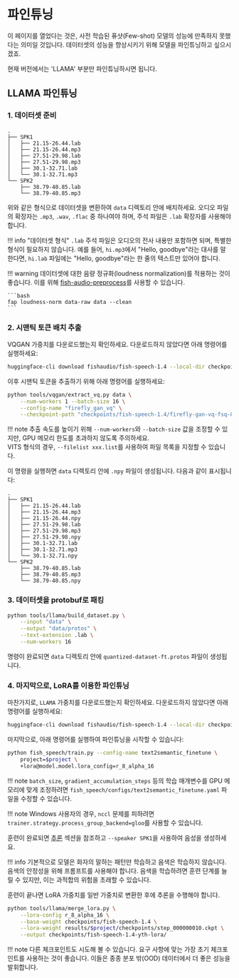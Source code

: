 # 파인튜닝

이 페이지를 열었다는 것은, 사전 학습된 퓨샷(Few-shot) 모델의 성능에 만족하지 못했다는 의미일 것입니다. 데이터셋의 성능을 향상시키기 위해 모델을 파인튜닝하고 싶으시겠죠.

현재 버전에서는 'LLAMA' 부분만 파인튜닝하시면 됩니다.

## LLAMA 파인튜닝
### 1. 데이터셋 준비

```
.
├── SPK1
│   ├── 21.15-26.44.lab
│   ├── 21.15-26.44.mp3
│   ├── 27.51-29.98.lab
│   ├── 27.51-29.98.mp3
│   ├── 30.1-32.71.lab
│   └── 30.1-32.71.mp3
└── SPK2
    ├── 38.79-40.85.lab
    └── 38.79-40.85.mp3
```

위와 같은 형식으로 데이터셋을 변환하여 `data` 디렉토리 안에 배치하세요. 오디오 파일의 확장자는 `.mp3`, `.wav`, `.flac` 중 하나여야 하며, 주석 파일은 `.lab` 확장자를 사용해야 합니다.

!!! info "데이터셋 형식"
    `.lab` 주석 파일은 오디오의 전사 내용만 포함하면 되며, 특별한 형식이 필요하지 않습니다. 예를 들어, `hi.mp3`에서 "Hello, goodbye"라는 대사를 말한다면, `hi.lab` 파일에는 "Hello, goodbye"라는 한 줄의 텍스트만 있어야 합니다.

!!! warning
    데이터셋에 대한 음량 정규화(loudness normalization)를 적용하는 것이 좋습니다. 이를 위해 [fish-audio-preprocess](https://github.com/fishaudio/audio-preprocess)를 사용할 수 있습니다.

    ```bash
    fap loudness-norm data-raw data --clean
    ```

### 2. 시맨틱 토큰 배치 추출

VQGAN 가중치를 다운로드했는지 확인하세요. 다운로드하지 않았다면 아래 명령어를 실행하세요:

```bash
huggingface-cli download fishaudio/fish-speech-1.4 --local-dir checkpoints/fish-speech-1.4
```

이후 시맨틱 토큰을 추출하기 위해 아래 명령어를 실행하세요:

```bash
python tools/vqgan/extract_vq.py data \
    --num-workers 1 --batch-size 16 \
    --config-name "firefly_gan_vq" \
    --checkpoint-path "checkpoints/fish-speech-1.4/firefly-gan-vq-fsq-8x1024-21hz-generator.pth"
```

!!! note
    추출 속도를 높이기 위해 `--num-workers`와 `--batch-size` 값을 조정할 수 있지만, GPU 메모리 한도를 초과하지 않도록 주의하세요.  
    VITS 형식의 경우, `--filelist xxx.list`를 사용하여 파일 목록을 지정할 수 있습니다.

이 명령을 실행하면 `data` 디렉토리 안에 `.npy` 파일이 생성됩니다. 다음과 같이 표시됩니다:

```
.
├── SPK1
│   ├── 21.15-26.44.lab
│   ├── 21.15-26.44.mp3
│   ├── 21.15-26.44.npy
│   ├── 27.51-29.98.lab
│   ├── 27.51-29.98.mp3
│   ├── 27.51-29.98.npy
│   ├── 30.1-32.71.lab
│   ├── 30.1-32.71.mp3
│   └── 30.1-32.71.npy
└── SPK2
    ├── 38.79-40.85.lab
    ├── 38.79-40.85.mp3
    └── 38.79-40.85.npy
```

### 3. 데이터셋을 protobuf로 패킹

```bash
python tools/llama/build_dataset.py \
    --input "data" \
    --output "data/protos" \
    --text-extension .lab \
    --num-workers 16
```

명령이 완료되면 `data` 디렉토리 안에 `quantized-dataset-ft.protos` 파일이 생성됩니다.

### 4. 마지막으로, LoRA를 이용한 파인튜닝

마찬가지로, `LLAMA` 가중치를 다운로드했는지 확인하세요. 다운로드하지 않았다면 아래 명령어를 실행하세요:

```bash
huggingface-cli download fishaudio/fish-speech-1.4 --local-dir checkpoints/fish-speech-1.4
```

마지막으로, 아래 명령어를 실행하여 파인튜닝을 시작할 수 있습니다:

```bash
python fish_speech/train.py --config-name text2semantic_finetune \
    project=$project \
    +lora@model.model.lora_config=r_8_alpha_16
```

!!! note
    `batch_size`, `gradient_accumulation_steps` 등의 학습 매개변수를 GPU 메모리에 맞게 조정하려면 `fish_speech/configs/text2semantic_finetune.yaml` 파일을 수정할 수 있습니다.

!!! note
    Windows 사용자의 경우, `nccl` 문제를 피하려면 `trainer.strategy.process_group_backend=gloo`를 사용할 수 있습니다.

훈련이 완료되면 [추론](inference.md) 섹션을 참조하고 `--speaker SPK1`을 사용하여 음성을 생성하세요.

!!! info
    기본적으로 모델은 화자의 말하는 패턴만 학습하고 음색은 학습하지 않습니다. 음색의 안정성을 위해 프롬프트를 사용해야 합니다.
    음색을 학습하려면 훈련 단계를 늘릴 수 있지만, 이는 과적합의 위험을 초래할 수 있습니다.

훈련이 끝나면 LoRA 가중치를 일반 가중치로 변환한 후에 추론을 수행해야 합니다.

```bash
python tools/llama/merge_lora.py \
	--lora-config r_8_alpha_16 \
	--base-weight checkpoints/fish-speech-1.4 \
	--lora-weight results/$project/checkpoints/step_000000010.ckpt \
	--output checkpoints/fish-speech-1.4-yth-lora/
```

!!! note
    다른 체크포인트도 시도해 볼 수 있습니다. 요구 사항에 맞는 가장 초기 체크포인트를 사용하는 것이 좋습니다. 이들은 종종 분포 밖(OOD) 데이터에서 더 좋은 성능을 발휘합니다.
